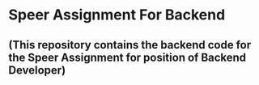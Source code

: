 # Speer Assignment For Backend 
## (This repository contains the backend code for the Speer Assignment for position of Backend Developer)


